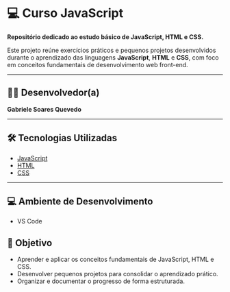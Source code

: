 # 💻 Curso JavaScript

**Repositório dedicado ao estudo básico de JavaScript, HTML e CSS.**

Este projeto reúne exercícios práticos e pequenos projetos desenvolvidos durante o aprendizado das linguagens **JavaScript**, **HTML** e **CSS**, com foco em conceitos fundamentais de desenvolvimento web front-end.

---

## 🧑‍💻 Desenvolvedor(a)

**Gabriele Soares Quevedo**

---

## 🛠️ Tecnologias Utilizadas

- [JavaScript](https://www.javascript.com/)
- [HTML](https://developer.mozilla.org/pt-BR/docs/Web/HTML)
- [CSS](https://developer.mozilla.org/pt-BR/docs/Web/CSS)

---

## 💻 Ambiente de Desenvolvimento

- VS Code

## 🎯 Objetivo

- Aprender e aplicar os conceitos fundamentais de JavaScript, HTML e CSS.
- Desenvolver pequenos projetos para consolidar o aprendizado prático.
- Organizar e documentar o progresso de forma estruturada.
